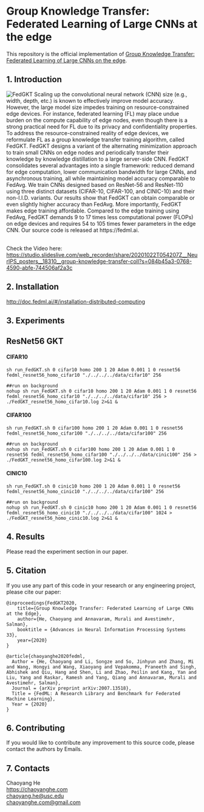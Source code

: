 # Group Knowledge Transfer: Federated Learning of Large CNNs at the edge

This repository is the official implementation of [Group Knowledge Transfer: Federated Learning of Large CNNs on the edge](https://arxiv.org/abs/2007.14513). 


## 1. Introduction

<img src="https://i2.wp.com/chaoyanghe.com/wp-content/uploads/2020/10/FedGKT_framework.png" alt="FedGKT"/>
Scaling up the convolutional neural network (CNN) size (e.g., width, depth, etc.) is known to effectively improve model accuracy. However, the large model size impedes training on resource-constrained edge devices. For instance, federated learning (FL) may place undue burden on the compute capability of edge nodes, even though there is a strong practical need for FL due to its privacy and confidentiality properties. To address the resource-constrained reality of edge devices, we reformulate FL as a group knowledge transfer training algorithm, called FedGKT. FedGKT designs a variant of the alternating minimization approach to train small CNNs on edge nodes and periodically transfer their knowledge by knowledge distillation to a large server-side CNN. FedGKT consolidates several advantages into a single framework: reduced demand for edge computation, lower communication bandwidth for large CNNs, and asynchronous training, all while maintaining model accuracy comparable to FedAvg. We train CNNs designed based on ResNet-56 and ResNet-110 using three distinct datasets (CIFAR-10, CIFAR-100, and CINIC-10) and their non-I.I.D. variants. Our results show that FedGKT can obtain comparable or even slightly higher accuracy than FedAvg. More importantly, FedGKT makes edge training affordable. Compared to the edge training using FedAvg, FedGKT demands 9 to 17 times less computational power (FLOPs) on edge devices and requires 54 to 105 times fewer parameters in the edge CNN. Our source code is released at https://fedml.ai.


\
Check the Video here:
https://studio.slideslive.com/web_recorder/share/20201022T054207Z__NeurIPS_posters__18310__group-knowledge-transfer-coll?s=084b45a3-0768-4590-abfe-744506af2a3c

## 2. Installation
http://doc.fedml.ai/#/installation-distributed-computing

## 3. Experiments

## ResNet56 GKT
#### CIFAR10
```
sh run_FedGKT.sh 0 cifar10 homo 200 1 20 Adam 0.001 1 0 resnet56 fedml_resnet56_homo_cifar10 "./../../../data/cifar10" 256

##run on background
nohup sh run_FedGKT.sh 0 cifar10 homo 200 1 20 Adam 0.001 1 0 resnet56 fedml_resnet56_homo_cifar10 "./../../../data/cifar10" 256 > ./FedGKT_resnet56_homo_cifar10.log 2>&1 &

```

#### CIFAR100 
```
sh run_FedGKT.sh 0 cifar100 homo 200 1 20 Adam 0.001 1 0 resnet56 fedml_resnet56_homo_cifar100 "./../../../data/cifar100" 256

##run on background
nohup sh run_FedGKT.sh 0 cifar100 homo 200 1 20 Adam 0.001 1 0 resnet56 fedml_resnet56_homo_cifar100 "./../../../data/cinic100" 256 > ./FedGKT_resnet56_homo_cifar100.log 2>&1 &
```

#### CINIC10
```
sh run_FedGKT.sh 0 cinic10 homo 200 1 20 Adam 0.001 1 0 resnet56 fedml_resnet56_homo_cinic10 "./../../../data/cifar100" 256

##run on background
nohup sh run_FedGKT.sh 0 cinic10 homo 200 1 20 Adam 0.001 1 0 resnet56 fedml_resnet56_homo_cinic10 "./../../../data/cifar100" 1024 > ./FedGKT_resnet56_homo_cinic10.log 2>&1 &
```

## 4. Results
Please read the experiment section in our paper.

## 5. Citation
If you use any part of this code in your research or any engineering project, please cite our paper: 
```
@inproceedings{FedGKT2020,
    title={Group Knowledge Transfer: Federated Learning of Large CNNs at the Edge},
    author={He, Chaoyang and Annavaram, Murali and Avestimehr, Salman},
    booktitle = {Advances in Neural Information Processing Systems 33},
    year={2020}
}
```

```
@article{chaoyanghe2020fedml,
  Author = {He, Chaoyang and Li, Songze and So, Jinhyun and Zhang, Mi and Wang, Hongyi and Wang, Xiaoyang and Vepakomma, Praneeth and Singh, Abhishek and Qiu, Hang and Shen, Li and Zhao, Peilin and Kang, Yan and Liu, Yang and Raskar, Ramesh and Yang, Qiang and Annavaram, Murali and Avestimehr, Salman},
  Journal = {arXiv preprint arXiv:2007.13518},
  Title = {FedML: A Research Library and Benchmark for Federated Machine Learning},
  Year = {2020}
}
```

## 6. Contributing
If you would like to contribute any improvement to this source code, please contact the authors by Emails.

## 7. Contacts

Chaoyang He \
https://chaoyanghe.com \
chaoyang.he@usc.edu \
chaoyanghe.com@gmail.com
